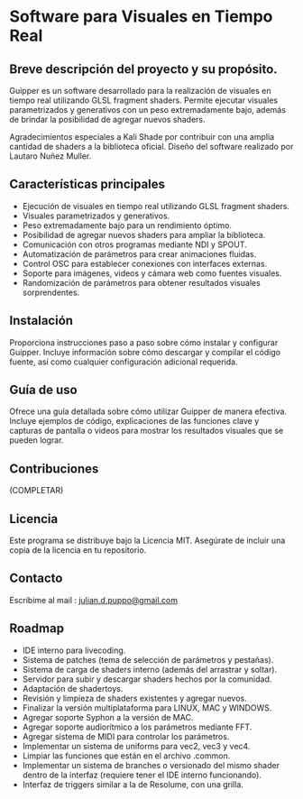 #  Software para Visuales en Tiempo Real

## Breve descripción del proyecto y su propósito.

Guipper es un software desarrollado para la realización de visuales en tiempo real utilizando GLSL fragment shaders. Permite ejecutar visuales parametrizados y generativos con un peso extremadamente bajo, además de brindar la posibilidad de agregar nuevos shaders.

Agradecimientos especiales a Kali Shade por contribuir con una amplia cantidad de shaders a la biblioteca oficial.
Diseño del software realizado por Lautaro Nuñez Muller.

## Características principales
<ul>
  <li>Ejecución de visuales en tiempo real utilizando GLSL fragment shaders.</li>
  <li>Visuales parametrizados y generativos.</li>
  <li>Peso extremadamente bajo para un rendimiento óptimo.</li>
  <li>Posibilidad de agregar nuevos shaders para ampliar la biblioteca.</li>
  <li>Comunicación con otros programas mediante NDI y SPOUT.</li>
  <li>Automatización de parámetros para crear animaciones fluidas.</li>
  <li>Control OSC para establecer conexiones con interfaces externas.</li>
  <li>Soporte para imágenes, videos y cámara web como fuentes visuales.</li>
  <li>Randomización de parámetros para obtener resultados visuales sorprendentes.</li>
  
</ul>

## Instalación
Proporciona instrucciones paso a paso sobre cómo instalar y configurar Guipper. Incluye información sobre cómo descargar y compilar el código fuente, así como cualquier configuración adicional requerida.

## Guía de uso
Ofrece una guía detallada sobre cómo utilizar Guipper de manera efectiva. Incluye ejemplos de código, explicaciones de las funciones clave y capturas de pantalla o videos para mostrar los resultados visuales que se pueden lograr.

## Contribuciones
(COMPLETAR)

## Licencia
Este programa se distribuye bajo la Licencia MIT. Asegúrate de incluir una copia de la licencia en tu repositorio.

## Contacto
Escribime al mail : julian.d.puppo@gmail.com
## Roadmap
<ul>
  <li>IDE interno para livecoding.</li>
  <li>Sistema de patches (tema de selección de parámetros y pestañas).</li>
  <li>Sistema de carga de shaders interno (además del arrastrar y soltar).</li>
  <li>Servidor para subir y descargar shaders hechos por la comunidad.</li>
  <li>Adaptación de shadertoys.</li>
  <li>Revisión y limpieza de shaders existentes y agregar nuevos.</li>
  <li>Finalizar la versión multiplataforma para LINUX, MAC y WINDOWS.</li>
  <li>Agregar soporte Syphon a la versión de MAC.</li>
  <li>Agregar soporte audiorítmico a los parámetros mediante FFT.</li>
  <li>Agregar sistema de MIDI para controlar los parámetros.</li>
  <li>Implementar un sistema de uniforms para vec2, vec3 y vec4.</li>
  <li>Limpiar las funciones que están en el archivo .common.</li>
  <li>Implementar un sistema de branches o versionado del mismo shader dentro de la interfaz (requiere tener el IDE interno funcionando).</li>
  <li>Interfaz de triggers similar a la de Resolume, con una grilla.</li>
</ul>
